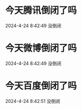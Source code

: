 # 今天腾讯倒闭了吗

2024-4-24 8:42:49 没倒闭

# 今天微博倒闭了吗

2024-4-24 8:42:49 没倒闭

# 今天百度倒闭了吗

2024-4-24 8:42:51 没倒闭

